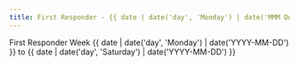 ```yaml
---
title: First Responder - {{ date | date('day', 'Monday') | date('MMM Do') }}
---
```


First Responder Week {{ date | date('day', 'Monday') | date('YYYY-MM-DD') }} to {{ date | date('day', 'Saturday') | date('YYYY-MM-DD') }}
